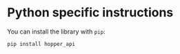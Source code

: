 # Python specific instructions
You can install the library with `pip`:
```
pip install hopper_api
```
